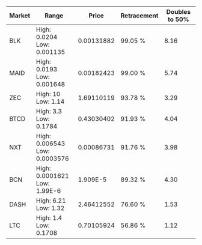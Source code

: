 | Market | Range | Price| Retracement | Doubles to 50% |
| --- | --- | --- | --- | --- |
| BLK | High: 0.0204<br />Low: 0.001135 | 0.00131882 | 99.05 % | 8.16 |
| MAID | High: 0.0193<br />Low: 0.001648 | 0.00182423 | 99.00 % | 5.74 |
| ZEC | High: 10<br />Low: 1.14 | 1.69110119 | 93.78 % | 3.29 |
| BTCD | High: 3.3<br />Low: 0.1784 | 0.43030402 | 91.93 % | 4.04 |
| NXT | High: 0.006543<br />Low: 0.0003576 | 0.00086731 | 91.76 % | 3.98 |
| BCN | High: 0.0001621<br />Low: 1.99E-6 | 1.909E-5 | 89.32 % | 4.30 |
| DASH | High: 6.21<br />Low: 1.32 | 2.46412552 | 76.60 % | 1.53 |
| LTC | High: 1.4<br />Low: 0.1708 | 0.70105924 | 56.86 % | 1.12 |
